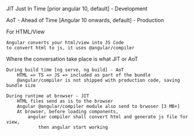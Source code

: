 JIT
    Just In Time [prior angular 10, default] - Development

AoT - Ahead of Time [Angular 10 onwards, default] - Production

For HTML/View

    Angular converts your html/view into JS Code
    to convert html to js, it uses @angular/compiler


Where the conversation take place is what JIT or AoT

    During build time [ng serve, ng build] - AoT
        HTML => TS => JS => included as part of the bundle
        @angular/compiler is not shipped with production code, saving bundle size

    During runtime at browser - JIT
        HTML files send as is to the browser
        Angular @angular/compiler module also send to brwoser [3 MB+]
        At browser, before loading components,
            angular compiler shall convert html and generate js file for view,
                then angular start working